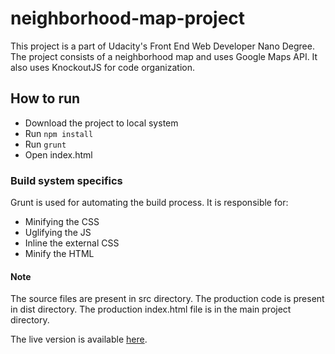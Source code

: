 # neighborhood-map-project
This project is a part of Udacity's Front End Web Developer Nano Degree. The project consists of a neighborhood map and uses Google Maps API. It also uses KnockoutJS for code organization.


## How to run
* Download the project to local system
* Run ```npm install```
* Run ```grunt```
* Open index.html


### Build system specifics
Grunt is used for automating the build process.
It is responsible for:
* Minifying the CSS
* Uglifying the JS
* Inline the external CSS
* Minify the HTML

#### Note
The source files are present in src directory. The production code is present in dist directory.
The production index.html file is in the main project directory.

The live version is available [here](https://shad-k.github.io/neighborhood-map-project/index.html).
